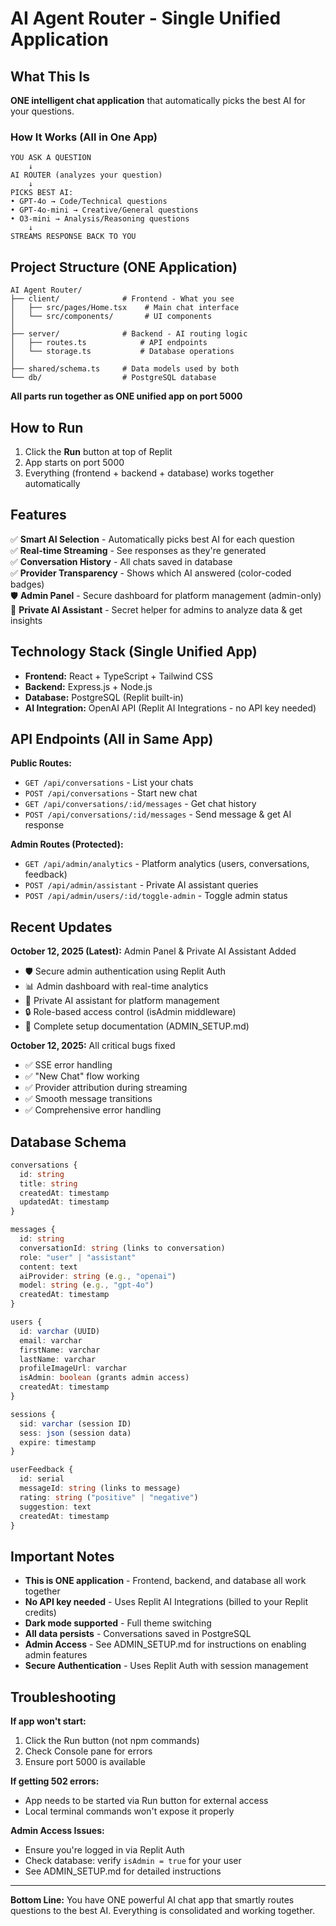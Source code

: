# AI Agent Router - Single Unified Application

## What This Is
**ONE intelligent chat application** that automatically picks the best AI for your questions.

### How It Works (All in One App)
```
YOU ASK A QUESTION
    ↓
AI ROUTER (analyzes your question)
    ↓
PICKS BEST AI:
• GPT-4o → Code/Technical questions
• GPT-4o-mini → Creative/General questions  
• O3-mini → Analysis/Reasoning questions
    ↓
STREAMS RESPONSE BACK TO YOU
```

## Project Structure (ONE Application)

```
AI Agent Router/
├── client/              # Frontend - What you see
│   ├── src/pages/Home.tsx    # Main chat interface
│   └── src/components/       # UI components
│
├── server/              # Backend - AI routing logic
│   ├── routes.ts            # API endpoints
│   └── storage.ts           # Database operations
│
├── shared/schema.ts     # Data models used by both
└── db/                  # PostgreSQL database
```

**All parts run together as ONE unified app on port 5000**

## How to Run

1. Click the **Run** button at top of Replit
2. App starts on port 5000
3. Everything (frontend + backend + database) works together automatically

## Features

✅ **Smart AI Selection** - Automatically picks best AI for each question  
✅ **Real-time Streaming** - See responses as they're generated  
✅ **Conversation History** - All chats saved in database  
✅ **Provider Transparency** - Shows which AI answered (color-coded badges)  
🛡️ **Admin Panel** - Secure dashboard for platform management (admin-only)  
🤖 **Private AI Assistant** - Secret helper for admins to analyze data & get insights  

## Technology Stack (Single Unified App)

- **Frontend:** React + TypeScript + Tailwind CSS
- **Backend:** Express.js + Node.js  
- **Database:** PostgreSQL (Replit built-in)
- **AI Integration:** OpenAI API (Replit AI Integrations - no API key needed)

## API Endpoints (All in Same App)

**Public Routes:**
- `GET /api/conversations` - List your chats
- `POST /api/conversations` - Start new chat
- `GET /api/conversations/:id/messages` - Get chat history
- `POST /api/conversations/:id/messages` - Send message & get AI response

**Admin Routes (Protected):**
- `GET /api/admin/analytics` - Platform analytics (users, conversations, feedback)
- `POST /api/admin/assistant` - Private AI assistant queries
- `POST /api/admin/users/:id/toggle-admin` - Toggle admin status

## Recent Updates

**October 12, 2025 (Latest):** Admin Panel & Private AI Assistant Added
- 🛡️ Secure admin authentication using Replit Auth
- 📊 Admin dashboard with real-time analytics
- 🤖 Private AI assistant for platform management
- 🔒 Role-based access control (isAdmin middleware)
- 📖 Complete setup documentation (ADMIN_SETUP.md)

**October 12, 2025:** All critical bugs fixed
- ✅ SSE error handling 
- ✅ "New Chat" flow working
- ✅ Provider attribution during streaming
- ✅ Smooth message transitions
- ✅ Comprehensive error handling

## Database Schema

```typescript
conversations {
  id: string
  title: string
  createdAt: timestamp
  updatedAt: timestamp
}

messages {
  id: string
  conversationId: string (links to conversation)
  role: "user" | "assistant"
  content: text
  aiProvider: string (e.g., "openai")
  model: string (e.g., "gpt-4o")
  createdAt: timestamp
}

users {
  id: varchar (UUID)
  email: varchar
  firstName: varchar
  lastName: varchar
  profileImageUrl: varchar
  isAdmin: boolean (grants admin access)
  createdAt: timestamp
}

sessions {
  sid: varchar (session ID)
  sess: json (session data)
  expire: timestamp
}

userFeedback {
  id: serial
  messageId: string (links to message)
  rating: string ("positive" | "negative")
  suggestion: text
  createdAt: timestamp
}
```

## Important Notes

- **This is ONE application** - Frontend, backend, and database all work together
- **No API key needed** - Uses Replit AI Integrations (billed to your Replit credits)
- **Dark mode supported** - Full theme switching
- **All data persists** - Conversations saved in PostgreSQL
- **Admin Access** - See ADMIN_SETUP.md for instructions on enabling admin features
- **Secure Authentication** - Uses Replit Auth with session management

## Troubleshooting

**If app won't start:**
1. Click the Run button (not npm commands)
2. Check Console pane for errors
3. Ensure port 5000 is available

**If getting 502 errors:**
- App needs to be started via Run button for external access
- Local terminal commands won't expose it properly

**Admin Access Issues:**
- Ensure you're logged in via Replit Auth
- Check database: verify `isAdmin = true` for your user
- See ADMIN_SETUP.md for detailed instructions

---

**Bottom Line:** You have ONE powerful AI chat app that smartly routes questions to the best AI. Everything is consolidated and working together.

